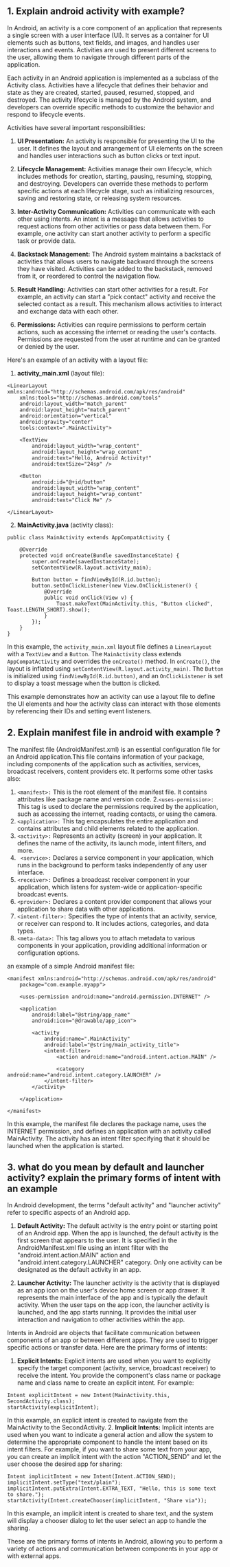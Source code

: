 
## 1. Explain android activity with example?
In Android, an activity is a core component of an application that represents a single screen with a user interface (UI). It serves as a container for UI elements such as buttons, text fields, and images, and handles user interactions and events. Activities are used to present different screens to the user, allowing them to navigate through different parts of the application.

Each activity in an Android application is implemented as a subclass of the Activity class. Activities have a lifecycle that defines their behavior and state as they are created, started, paused, resumed, stopped, and destroyed. The activity lifecycle is managed by the Android system, and developers can override specific methods to customize the behavior and respond to lifecycle events.

Activities have several important responsibilities:

1. **UI Presentation:** An activity is responsible for presenting the UI to the user. It defines the layout and arrangement of UI elements on the screen and handles user interactions such as button clicks or text input.

2. **Lifecycle Management:** Activities manage their own lifecycle, which includes methods for creation, starting, pausing, resuming, stopping, and destroying. Developers can override these methods to perform specific actions at each lifecycle stage, such as initializing resources, saving and restoring state, or releasing system resources.

3. **Inter-Activity Communication:** Activities can communicate with each other using intents. An intent is a message that allows activities to request actions from other activities or pass data between them. For example, one activity can start another activity to perform a specific task or provide data.

4. **Backstack Management:** The Android system maintains a backstack of activities that allows users to navigate backward through the screens they have visited. Activities can be added to the backstack, removed from it, or reordered to control the navigation flow.

5. **Result Handling:** Activities can start other activities for a result. For example, an activity can start a "pick contact" activity and receive the selected contact as a result. This mechanism allows activities to interact and exchange data with each other.

6. **Permissions:** Activities can require permissions to perform certain actions, such as accessing the internet or reading the user's contacts. Permissions are requested from the user at runtime and can be granted or denied by the user.

Here's an example of an activity with a layout file:
1. **activity_main.xml** (layout file):
```
<LinearLayout xmlns:android="http://schemas.android.com/apk/res/android"
    xmlns:tools="http://schemas.android.com/tools"
    android:layout_width="match_parent"
    android:layout_height="match_parent"
    android:orientation="vertical"
    android:gravity="center"
    tools:context=".MainActivity">

    <TextView
        android:layout_width="wrap_content"
        android:layout_height="wrap_content"
        android:text="Hello, Android Activity!"
        android:textSize="24sp" />

    <Button
        android:id="@+id/button"
        android:layout_width="wrap_content"
        android:layout_height="wrap_content"
        android:text="Click Me" />

</LinearLayout>
```
2. **MainActivity.java** (activity class):
```
public class MainActivity extends AppCompatActivity {

    @Override
    protected void onCreate(Bundle savedInstanceState) {
        super.onCreate(savedInstanceState);
        setContentView(R.layout.activity_main);

        Button button = findViewById(R.id.button);
        button.setOnClickListener(new View.OnClickListener() {
            @Override
            public void onClick(View v) {
                Toast.makeText(MainActivity.this, "Button clicked", Toast.LENGTH_SHORT).show();
            }
        });
    }
}
```
In this example, the `activity_main.xml` layout file defines a `LinearLayout` with a `TextView` and a `Button`. The `MainActivity` class extends `AppCompatActivity` and overrides the `onCreate()` method. In `onCreate()`, the layout is inflated using `setContentView(R.layout.activity_main)`. The `Button` is initialized using `findViewById(R.id.button)`, and an `OnClickListener` is set to display a toast message when the button is clicked.

This example demonstrates how an activity can use a layout file to define the UI elements and how the activity class can interact with those elements by referencing their IDs and setting event listeners.


## 2. Explain manifest file in android with example ?
The manifest file (AndroidManifest.xml) is an essential configuration file for an Android application.This file contains information of your package, including components of the application such as activities, services, broadcast receivers, content providers etc. It performs some other tasks also: 
1. `<manifest>:` This is the root element of the manifest file. It contains attributes like package name and version code.
2.`<uses-permission>:` This tag is used to declare the permissions required by the application, such as accessing the internet, reading contacts, or using the camera.
3. `<application>:` This tag encapsulates the entire application and contains attributes and child elements related to the application.
4. `<activity>:` Represents an activity (screen) in your application. It defines the name of the activity, its launch mode, intent filters, and more.
5. ` <service>:` Declares a service component in your application, which runs in the background to perform tasks independently of any user interface.
6. `<receiver>:` Defines a broadcast receiver component in your application, which listens for system-wide or application-specific broadcast events.
7. `<provider>:` Declares a content provider component that allows your application to share data with other applications.
8. `<intent-filter>:` Specifies the type of intents that an activity, service, or receiver can respond to. It includes actions, categories, and data types.
9. `<meta-data>:` This tag allows you to attach metadata to various components in your application, providing additional information or configuration options.

an example of a simple Android manifest file:
```
<manifest xmlns:android="http://schemas.android.com/apk/res/android"
    package="com.example.myapp">

    <uses-permission android:name="android.permission.INTERNET" />

    <application
        android:label="@string/app_name"
        android:icon="@drawable/app_icon">

        <activity
            android:name=".MainActivity"
            android:label="@string/main_activity_title">
            <intent-filter>
                <action android:name="android.intent.action.MAIN" />

                <category android:name="android.intent.category.LAUNCHER" />
            </intent-filter>
        </activity>

    </application>

</manifest>
```

In this example, the manifest file declares the package name, uses the INTERNET permission, and defines an application with an activity called MainActivity. The activity has an intent filter specifying that it should be launched when the application is started.

<!-- ## 4. What is the difference between Serializable and Parcelable ? Which is best approach in Android ?
**Serializable** is a standard Java interface. You simply mark a class Serializable by implementing the interface, and Java will automatically serialize it in certain situations. For example, if you try to serialize a Serializable object in a Bundle, it will be serialized automatically. The problem with Serializable is that reflection is used and it is a slow process. Also, it creates a lot of temporary objects and causes quite a bit of garbage collection. This is a slow process and should be avoided. -->



## 3. what do you mean by default and launcher activity? explain the primary forms of intent with an example 

In Android development, the terms "default activity" and "launcher activity" refer to specific aspects of an Android app.

1. **Default Activity:** The default activity is the entry point or starting point of an Android app. When the app is launched, the default activity is the first screen that appears to the user. It is specified in the AndroidManifest.xml file using an intent filter with the "android.intent.action.MAIN" action and "android.intent.category.LAUNCHER" category. Only one activity can be designated as the default activity in an app.

2. **Launcher Activity:** The launcher activity is the activity that is displayed as an app icon on the user's device home screen or app drawer. It represents the main interface of the app and is typically the default activity. When the user taps on the app icon, the launcher activity is launched, and the app starts running. It provides the initial user interaction and navigation to other activities within the app.

Intents in Android are objects that facilitate communication between components of an app or between different apps. They are used to trigger specific actions or transfer data. Here are the primary forms of intents:

1. **Explicit Intents:** Explicit intents are used when you want to explicitly specify the target component (activity, service, broadcast receiver) to receive the intent. You provide the component's class name or package name and class name to create an explicit intent.
For example:
```
Intent explicitIntent = new Intent(MainActivity.this, SecondActivity.class);
startActivity(explicitIntent);
```

In this example, an explicit intent is created to navigate from the MainActivity to the SecondActivity.
2. **Implicit Intents:** Implicit intents are used when you want to indicate a general action and allow the system to determine the appropriate component to handle the intent based on its intent filters. For example, if you want to share some text from your app, you can create an implicit intent with the action "ACTION_SEND" and let the user choose the desired app for sharing:
```
Intent implicitIntent = new Intent(Intent.ACTION_SEND);
implicitIntent.setType("text/plain");
implicitIntent.putExtra(Intent.EXTRA_TEXT, "Hello, this is some text to share.");
startActivity(Intent.createChooser(implicitIntent, "Share via"));
```
In this example, an implicit intent is created to share text, and the system will display a chooser dialog to let the user select an app to handle the sharing.

These are the primary forms of intents in Android, allowing you to perform a variety of actions and communication between components in your app or with external apps.

